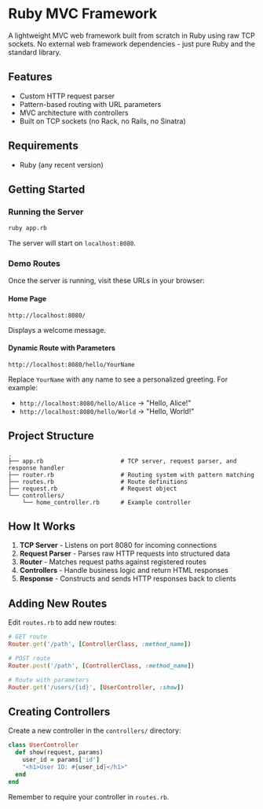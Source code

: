 # Ruby MVC Framework

A lightweight MVC web framework built from scratch in Ruby using raw TCP
sockets. No external web framework dependencies - just pure Ruby and the
standard library.

## Features

- Custom HTTP request parser
- Pattern-based routing with URL parameters
- MVC architecture with controllers
- Built on TCP sockets (no Rack, no Rails, no Sinatra)

## Requirements

- Ruby (any recent version)

## Getting Started

### Running the Server

```bash
ruby app.rb
```

The server will start on `localhost:8080`.

### Demo Routes

Once the server is running, visit these URLs in your browser:

#### Home Page

```
http://localhost:8080/
```

Displays a welcome message.

#### Dynamic Route with Parameters

```
http://localhost:8080/hello/YourName
```

Replace `YourName` with any name to see a personalized greeting. For example:

- `http://localhost:8080/hello/Alice` → "Hello, Alice!"
- `http://localhost:8080/hello/World` → "Hello, World!"

## Project Structure

```
.
├── app.rb                      # TCP server, request parser, and response handler
├── router.rb                   # Routing system with pattern matching
├── routes.rb                   # Route definitions
├── request.rb                  # Request object
└── controllers/
    └── home_controller.rb      # Example controller
```

## How It Works

1. **TCP Server** - Listens on port 8080 for incoming connections
2. **Request Parser** - Parses raw HTTP requests into structured data
3. **Router** - Matches request paths against registered routes
4. **Controllers** - Handle business logic and return HTML responses
5. **Response** - Constructs and sends HTTP responses back to clients

## Adding New Routes

Edit `routes.rb` to add new routes:

```ruby
# GET route
Router.get('/path', [ControllerClass, :method_name])

# POST route
Router.post('/path', [ControllerClass, :method_name])

# Route with parameters
Router.get('/users/{id}', [UserController, :show])
```

## Creating Controllers

Create a new controller in the `controllers/` directory:

```ruby
class UserController
  def show(request, params)
    user_id = params['id']
    "<h1>User ID: #{user_id}</h1>"
  end
end
```

Remember to require your controller in `routes.rb`.
